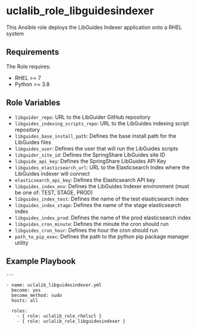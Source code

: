 uclalib_role_libguidesindexer
=========

This Ansible role deploys the LibGuides Indexer application onto a RHEL system

Requirements
------------

The Role requires:
* RHEL >= 7
* Python >= 3.8

Role Variables
--------------

* `libguider_repo`: URL to the LibGuider GitHub repository
* `libguides_indexing_scripts_repo`: URL to the LibGuides indexing script repository
* `libguides_base_install_path`: Defines the base install path for the LibGuides files
* `libguides_user`: Defines the user that will run the LibGuides scripts
* `libguider_site_id`: Defines the SpringShare LibGuides site ID
* `libguide_api_key`: Defines the SpringShare LibGuides API Key
* `libguides_elasticsearch_url`: URL to the Elasticsearch Index where the LibGuides indexer will connect
* `elasticsearch_api_key`: Defines the Elasticsearch API key
* `libguides_index_env`: Defines the LibGuides Indexer environment (must be one of: TEST, STAGE, PROD)
* `libguides_index_test`: Defines the name of the test elasticsearch index
* `libguides_index_stage`: Defines the name of the stage elasticsearch index
* `libguides_index_prod`: Defines the name of the prod elasticsearch index
* `libguides_cron_minute`: Defines the minute the cron should run
* `libguides_cron_hour`: Defines the hour the cron should run
* `path_to_pip_exec`: Defines the path to the python pip package manager utility


Example Playbook
----------------

```
---

- name: uclalib_libguidesindexer.yml
  become: yes
  become_method: sudo
  hosts: all

  roles:
    - { role: uclalib_role_rhelscl }
    - { role: uclalib_role_libguidesindexer }
```
